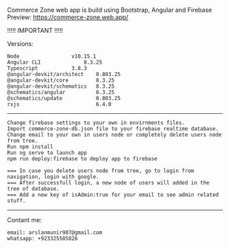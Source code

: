 Commerce Zone web app is build using Bootstrap, Angular and Firebase
Preview: https://commerce-zone.web.app/

!!!!! IMPORTANT !!!!!

Versions:

	Node 			     v10.15.1
	Angular CLI 	  	     8.3.25
	Typescript		     3.8.3
	@angular-devkit/architect    0.803.25
	@angular-devkit/core         8.3.25
	@angular-devkit/schematics   8.3.25
	@schematics/angular          8.3.25
	@schematics/update           0.803.25
	rxjs                         6.4.0

-----------------------------------------------------------------------------------------------------------------------------------------------------------

	Change firebase settings to your own in envirnments files.
	Import commerce-zone-db.json file to your firebase realtime database. Change email to your own in users node or completely delete users node from tree.
	Run npm install
	Run ng serve to launch app
	npm run deploy:firebase to deploy app to firebase
	
	=== In case you delete users node from tree, go to login from navigation, login with google. 
	=== After successfull login, a new node of users will added in the tree of database.
	=== Add a new key of isAdmin:true for your email to see admin related stuff.

-----------------------------------------------------------------------------------------------------------------------------------------------------------
Contant me:

	email: arslanmunir987@gmail.com
	whatsapp: +923325585826
